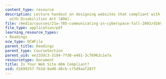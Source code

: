 ```yaml
---
content_type: resource
description: Lecture handout on designing websites that compliant with the Americans
  with Disabilities Act (ADA).
file: /media/courses/21w-785-communicating-in-cyberspace-fall-2003/d1699257fb3d9ad8d8cbc75d9aaf287f_ada_compliant.pdf
file_type: application/pdf
learning_resource_types:
- Readings
ocw_type: OCWFile
parent_title: Readings
parent_type: CourseSection
parent_uid: ee233dc3-3184-7fd8-e481-3c76962c1e7a
resourcetype: Document
title: Is Your Web Site ADA Compliant?
uid: d1699257-fb3d-9ad8-d8cb-c75d9aaf287f
---
```

